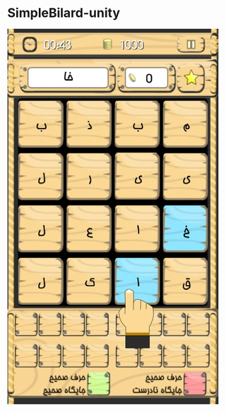 # SimpleBilard-unity

![alt text](https://github.com/baghban71/HoroofRiz-GodotEngine/blob/master/img/p8.jpg?raw=true)
